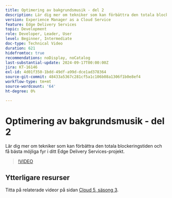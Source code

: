 ```yaml
---
title: Optimering av bakgrundsmusik - del 2
description: Lär dig mer om tekniker som kan förbättra den totala blockeringstiden och få bästa möjliga fyr i ditt Edge Delivery Services-projekt.
version: Experience Manager as a Cloud Service
feature: Edge Delivery Services
topic: Development
role: Developer, Leader, User
level: Beginner, Intermediate
doc-type: Technical Video
duration: 621
hidefromtoc: true
recommendations: noDisplay, noCatalog
last-substantial-update: 2024-09-17T00:00:00Z
jira: KT-16146
exl-id: 4d01f350-1bdd-49df-a99d-dce1ad378364
source-git-commit: 48433a5367c281cf5a1c106b08a1306f1b0e8ef4
workflow-type: tm+mt
source-wordcount: '64'
ht-degree: 0%

---
```


# Optimering av bakgrundsmusik - del 2

Lär dig mer om tekniker som kan förbättra den totala blockeringstiden och få bästa möjliga fyr i ditt Edge Delivery Services-projekt.

>[!VIDEO](https://video.tv.adobe.com/v/3434042/?learn=on)

## Ytterligare resurser

Titta på relaterade videor på sidan [Cloud 5, säsong 3](../cloud5-season-3.md).
